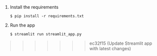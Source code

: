 1. Install the requirements

   ```
   $ pip install -r requirements.txt
   ```

2. Run the app

   ```
   $ streamlit run streamlit_app.py
   ```
>>>>>>> ec32f15 (Update Streamlit app with latest changes)
